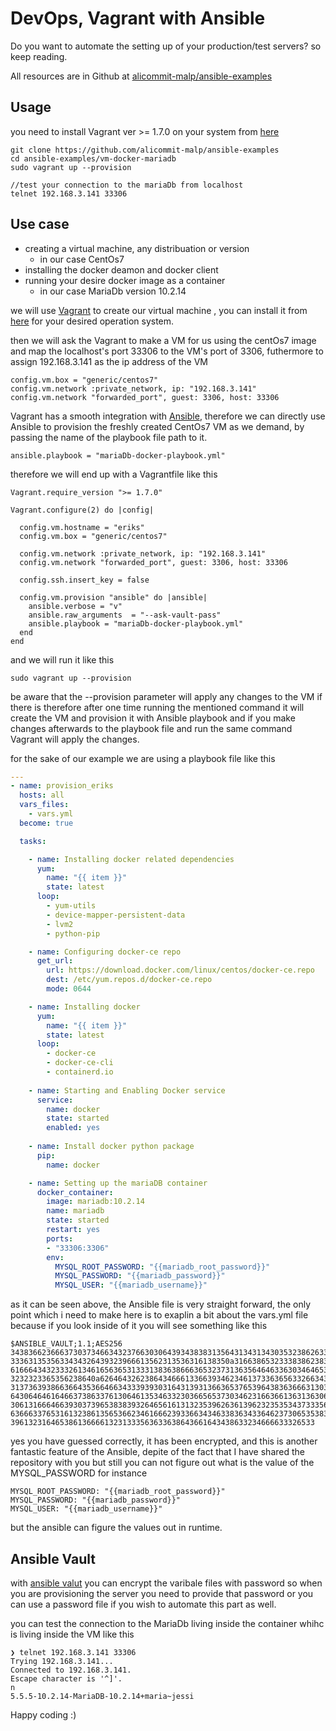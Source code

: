 # DevOps, Vagrant with Ansible 

Do you want to automate the setting up of your production/test servers? so keep reading.

All resources are in Github at [alicommit-malp/ansible-examples](https://github.com/alicommit-malp/ansible-examples)

## Usage 
you need to install Vagrant ver >= 1.7.0 on your system from [here](https://www.vagrantup.com/downloads.html) 
```
git clone https://github.com/alicommit-malp/ansible-examples
cd ansible-examples/vm-docker-mariadb
sudo vagrant up --provision

//test your connection to the mariaDb from localhost
telnet 192.168.3.141 33306
```

## Use case 

- creating a virtual machine, any distribuation or version
  -  in our case CentOs7
- installing the docker deamon and docker client 
- running your desire docker image as a container
  - in our case MariaDb version 10.2.14
  
we will use [Vagrant](https://www.vagrantup.com) to create our virtual machine , you can install it from [here](https://www.vagrantup.com/downloads.html) for your desired operation system.


then we will ask the Vagrant to make a VM for us using the centOs7 image and  map the localhost's port 33306 to the VM's port of 3306, futhermore to assign 192.168.3.141 as the ip address of the VM 

```
config.vm.box = "generic/centos7"
config.vm.network :private_network, ip: "192.168.3.141"
config.vm.network "forwarded_port", guest: 3306, host: 33306
```

Vagrant has a smooth integration with [Ansible](https://www.ansible.com), therefore we can directly use Ansible to provision the freshly created CentOs7 VM as we demand, by passing the name of the playbook file path to it.

```
ansible.playbook = "mariaDb-docker-playbook.yml"
```

therefore we will end up with a Vagrantfile like this 
```
Vagrant.require_version ">= 1.7.0"

Vagrant.configure(2) do |config|

  config.vm.hostname = "eriks"
  config.vm.box = "generic/centos7"

  config.vm.network :private_network, ip: "192.168.3.141"
  config.vm.network "forwarded_port", guest: 3306, host: 33306

  config.ssh.insert_key = false

  config.vm.provision "ansible" do |ansible|
    ansible.verbose = "v"
    ansible.raw_arguments  = "--ask-vault-pass"
    ansible.playbook = "mariaDb-docker-playbook.yml"
  end
end
```
and we will run it like this 

```
sudo vagrant up --provision
```
be aware that the --provision parameter will apply any changes to the VM if there is therefore after one time running the mentioned command it will create the VM and provision it with Ansible playbook and if you make changes afterwards to the playbook file and run the same command Vagrant will apply the changes.

for the sake of our example we are using a playbook file like this 

```yml
---
- name: provision_eriks
  hosts: all
  vars_files:
    - vars.yml
  become: true

  tasks:

    - name: Installing docker related dependencies
      yum:   
        name: "{{ item }}"
        state: latest
      loop:
        - yum-utils
        - device-mapper-persistent-data
        - lvm2
        - python-pip

    - name: Configuring docker-ce repo
      get_url:
        url: https://download.docker.com/linux/centos/docker-ce.repo
        dest: /etc/yum.repos.d/docker-ce.repo
        mode: 0644

    - name: Installing docker
      yum:   
        name: "{{ item }}"
        state: latest
      loop:
        - docker-ce
        - docker-ce-cli 
        - containerd.io
        
    - name: Starting and Enabling Docker service
      service:
        name: docker
        state: started
        enabled: yes
    
    - name: Install docker python package 
      pip:
        name: docker 

    - name: Setting up the mariaDB container 
      docker_container:
        image: mariadb:10.2.14
        name: mariadb
        state: started
        restart: yes
        ports:
        - "33306:3306"
        env:
          MYSQL_ROOT_PASSWORD: "{{mariadb_root_password}}"
          MYSQL_PASSWORD: "{{mariadb_password}}"
          MYSQL_USER: "{{mariadb_username}}"

```

as it can be seen above, the Ansible file is very straight forward, the only point which i need to make here is to exaplin a bit about the vars.yml file because if you look inside of it you will see something like this

```
$ANSIBLE_VAULT;1.1;AES256
34383662366637303734663432376630306439343838313564313431343035323862633166363366
3336313535633434326439323966613562313536316138350a316638653233383862383235323965
61666434323332613461656365313331383638666365323731363564646336303464653465636437
3232323365356238640a626464326238643466613366393462346137336365633266343033306139
31373639386636643536646634333939303164313931366365376539643836366631303134303266
64306464616466373863376130646135346332303665653730346231663661363136306134376230
30613166646639303739653838393264656161313235396263613962323535343733356363666165
63666337653161323861356536623461666239336634346338363433646237306535383762346261
39613231646538613666613231333563633638643661643438633234666633326533

```

yes you have guessed correctly, it has been encrypted, and this is another fantastic feature of the Ansible, depite of the fact that I have shared the repository with you but still you can not figure out what is the value of the MYSQL_PASSWORD for instance 

```
MYSQL_ROOT_PASSWORD: "{{mariadb_root_password}}"
MYSQL_PASSWORD: "{{mariadb_password}}"
MYSQL_USER: "{{mariadb_username}}"
```

but the ansible can figure the values out in runtime.

## Ansible Vault
with [ansible valut](https://docs.ansible.com/ansible/latest/user_guide/vault.html) you can encrypt the varibale files with password so when you are provisioning the server you need to provide that password or you can use a password file if you wish to automate this part as well.

you can test the connection to the MariaDb living inside the container whihc is living inside the VM like this

```
❯ telnet 192.168.3.141 33306
Trying 192.168.3.141...
Connected to 192.168.3.141.
Escape character is '^]'.
n
5.5.5-10.2.14-MariaDB-10.2.14+maria~jessi
```

Happy coding :)